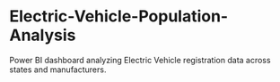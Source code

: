 # Electric-Vehicle-Population-Analysis
Power BI dashboard analyzing Electric Vehicle registration data across states and manufacturers.
